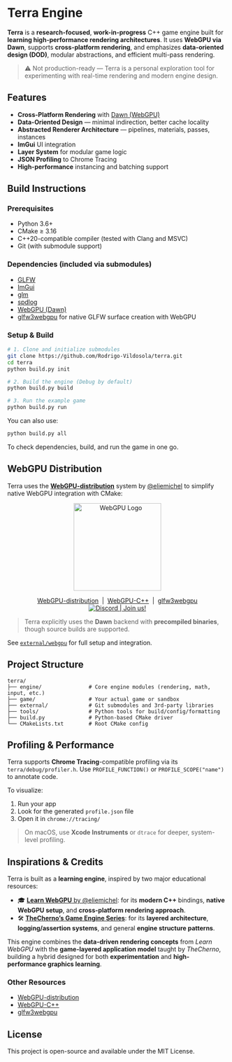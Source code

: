 # Terra Engine

**Terra** is a **research-focused**, **work-in-progress** C++ game engine built for **learning high-performance rendering architectures**. It uses **WebGPU via Dawn**, supports **cross-platform rendering**, and emphasizes **data-oriented design (DOD)**, modular abstractions, and efficient multi-pass rendering.

> ⚠️ Not production-ready — Terra is a personal exploration tool for experimenting with real-time rendering and modern engine design.


## Features

* **Cross-Platform Rendering** with [Dawn (WebGPU)](https://dawn.googlesource.com/)
* **Data-Oriented Design** — minimal indirection, better cache locality
* **Abstracted Renderer Architecture** — pipelines, materials, passes, instances
* **ImGui** UI integration
* **Layer System** for modular game logic
* **JSON Profiling** to Chrome Tracing
* **High-performance** instancing and batching support


## Build Instructions

### Prerequisites

* Python 3.6+
* CMake ≥ 3.16
* C++20-compatible compiler (tested with Clang and MSVC)
* Git (with submodule support)

### Dependencies (included via submodules)

* [GLFW](https://www.glfw.org/)
* [ImGui](https://github.com/ocornut/imgui)
* [glm](https://github.com/g-truc/glm)
* [spdlog](https://github.com/gabime/spdlog)
* [WebGPU (Dawn)](https://dawn.googlesource.com/dawn)
* [glfw3webgpu](https://github.com/eliemichel/glfw3webgpu) for native GLFW surface creation with WebGPU


### Setup & Build

```bash
# 1. Clone and initialize submodules
git clone https://github.com/Rodrigo-Vildosola/terra.git
cd terra
python build.py init

# 2. Build the engine (Debug by default)
python build.py build

# 3. Run the example game
python build.py run
```

You can also use:

```bash
python build.py all
```

To check dependencies, build, and run the game in one go.


## WebGPU Distribution

Terra uses the [**WebGPU-distribution**](https://github.com/eliemichel/WebGPU-distribution) system by [@eliemichel](https://github.com/eliemichel) to simplify native WebGPU integration with CMake:

<div align="center">
  <picture>
    <source media="(prefers-color-scheme: dark)" srcset="https://raw.githubusercontent.com/eliemichel/LearnWebGPU/main/images/webgpu-dark.svg">
    <source media="(prefers-color-scheme: light)" srcset="https://raw.githubusercontent.com/eliemichel/LearnWebGPU/main/images/webgpu-light.svg">
    <img alt="WebGPU Logo" src="images/webgpu-dark.svg" width="200">
  </picture>

<a href="https://github.com/eliemichel/WebGPU-distribution">WebGPU-distribution</a>  |  <a href="https://github.com/eliemichel/WebGPU-Cpp">WebGPU-C++</a>  |  <a href="https://github.com/eliemichel/glfw3webgpu">glfw3webgpu</a> <br/> <a href="https://discord.gg/2Tar4Kt564"> <img src="https://img.shields.io/static/v1?label=Discord&message=Join%20us!&color=blue&logo=discord&logoColor=white" alt="Discord | Join us!"/> </a>

</div>

> Terra explicitly uses the **Dawn** backend with **precompiled binaries**, though source builds are supported.

See [`external/webgpu`](external/webgpu) for full setup and integration.


## Project Structure

```
terra/
├── engine/               # Core engine modules (rendering, math, input, etc.)
├── game/                 # Your actual game or sandbox
├── external/             # Git submodules and 3rd-party libraries
├── tools/                # Python tools for build/config/formatting
├── build.py              # Python-based CMake driver
└── CMakeLists.txt        # Root CMake config
```


## Profiling & Performance

Terra supports **Chrome Tracing**-compatible profiling via its `terra/debug/profiler.h`. Use `PROFILE_FUNCTION()` or `PROFILE_SCOPE("name")` to annotate code.

To visualize:

1. Run your app
2. Look for the generated `profile.json` file
3. Open it in `chrome://tracing/`

> On macOS, use **Xcode Instruments** or `dtrace` for deeper, system-level profiling.


## Inspirations & Credits

Terra is built as a **learning engine**, inspired by two major educational resources:

* 🎓 [**Learn WebGPU** by @eliemichel](https://github.com/eliemichel/LearnWebGPU): for its **modern C++** bindings, **native WebGPU setup**, and **cross-platform rendering approach**.
* 🛠️ [**TheCherno’s Game Engine Series**](https://www.youtube.com/c/TheCherno): for its **layered architecture**, **logging/assertion systems**, and general **engine structure patterns**.

This engine combines the **data-driven rendering concepts** from *Learn WebGPU* with the **game-layered application model** taught by *TheCherno*, building a hybrid designed for both **experimentation** and **high-performance graphics learning**.

### Other Resources

* [WebGPU-distribution](https://github.com/eliemichel/WebGPU-distribution)
* [WebGPU-C++](https://github.com/eliemichel/WebGPU-Cpp)
* [glfw3webgpu](https://github.com/eliemichel/glfw3webgpu)



## License

This project is open-source and available under the MIT License.
